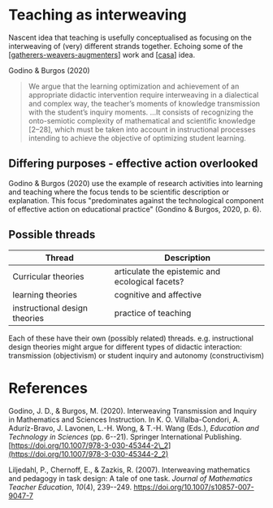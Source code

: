 # Teaching as interweaving



Nascent idea that teaching is usefully conceptualised as focusing on the interweaving of (very) different strands together. Echoing some of the [[gatherers-weavers-augmenters]] work and [[casa]] idea.

Godino & Burgos (2020)
> We argue that the learning optimization and achievement of an appropriate didactic intervention require interweaving in a dialectical and complex way, the teacher’s moments of knowledge transmission with the student’s inquiry moments.
> ...It consists of recognizing the onto-semiotic complexity of mathematical and scientific knowledge [2–28], which must be taken into account in instructional processes intending to achieve the objective of optimizing student learning.

## Differing purposes - effective action overlooked

Godino & Burgos (2020) use the example of research activities into learning and teaching where the focus tends to be scientific description or explanation. This focus "predominates against the technological component of effective action on educational practice" (Gondino & Burgos, 2020, p. 6).

## Possible threads

| Thread | Description |
| --- | --- |
| Curricular theories | articulate the epistemic and ecological facets? |
| learning theories | cognitive and affective |
| instructional design theories | practice of teaching |

Each of these have their own (possibly related) threads. e.g. instructional design theories might argue for different types of didactic interaction: transmission (objectivism) or student inquiry and autonomy (constructivism)

# References

Godino, J. D., & Burgos, M. (2020). Interweaving Transmission and Inquiry in Mathematics and Sciences Instruction. In K. O. Villalba-Condori, A. Aduríz-Bravo, J. Lavonen, L.-H. Wong, & T.-H. Wang (Eds.), *Education and Technology in Sciences* (pp. 6--21). Springer International Publishing. [https://doi.org/10.1007/978-3-030-45344-2\_2](https://doi.org/10.1007/978-3-030-45344-2_2)

Liljedahl, P., Chernoff, E., & Zazkis, R. (2007). Interweaving mathematics and pedagogy in task design: A tale of one task. *Journal of Mathematics Teacher Education*, *10*(4), 239--249. <https://doi.org/10.1007/s10857-007-9047-7>


[//begin]: # "Autogenerated link references for markdown compatibility"
[gatherers-weavers-augmenters]: ../Paper-Ideas/gatherers-weavers-augmenters "Gatherers, Weavers and Augmenters: Three principles for dynamic and sustainable delivery of quality learning and teaching"
[casa]: ../CASA/casa "Contextually Appropriate Scaffolding Assemblages (CASA)"
[//end]: # "Autogenerated link references"